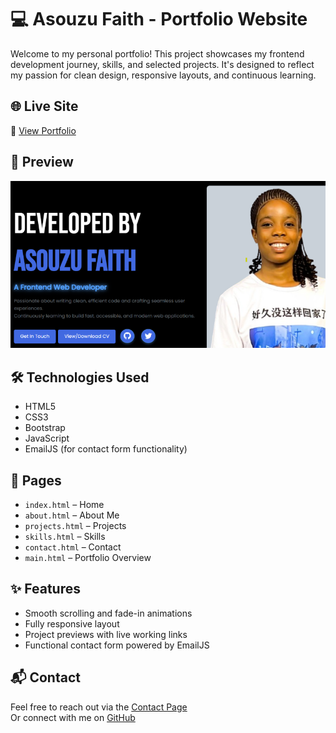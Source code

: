 # 💻 Asouzu Faith - Portfolio Website

Welcome to my personal portfolio! This project showcases my frontend development journey, skills, and selected projects. It's designed to reflect my passion for clean design, responsive layouts, and continuous learning.

## 🌐 Live Site
🔗 [View Portfolio](https://asouzuchidimma.github.io/my-personal-portfolio/)

## 📸 Preview
[![Screenshot](assets/preview.png)](https://asouzuchidimma.github.io/my-personal-portfolio/)

## 🛠️ Technologies Used
- HTML5  
- CSS3  
- Bootstrap  
- JavaScript  
- EmailJS (for contact form functionality)

## 📄 Pages
- `index.html` – Home  
- `about.html` – About Me  
- `projects.html` – Projects  
- `skills.html` – Skills  
- `contact.html` – Contact  
- `main.html` – Portfolio Overview

## ✨ Features
- Smooth scrolling and fade-in animations  
- Fully responsive layout  
- Project previews with live working links  
- Functional contact form powered by EmailJS

## 📬 Contact
Feel free to reach out via the [Contact Page](https://asouzuchidimma.github.io/my-personal-portfolio/contact.html)  
Or connect with me on [GitHub](https://github.com/asouzuchidimma)

